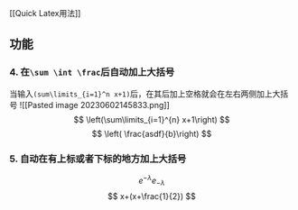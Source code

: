 [[Quick Latex用法]]
## 功能
### 4. 在`\sum \int \frac`后自动加上大括号
当输入`(sum\limits_{i=1}^n x+1)`后，在其后加上空格就会在左右两侧加上大括号
![[Pasted image 20230602145833.png]]
$$
\left(\sum\limits_{i=1}^{n} x+1\right)
$$
$$
\left( \frac{asdf}{b}\right)
$$
### 5. 自动在有上标或者下标的地方加上大括号
$$
e^{-\lambda}
e_{ -\lambda}
$$
$$
x+(x+\frac{1}{2})
$$
